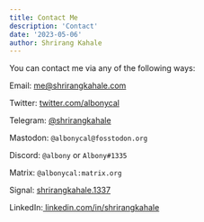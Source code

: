 ```yaml
---
title: Contact Me
description: 'Contact'
date: '2023-05-06'
author: Shrirang Kahale
---
```


 You can contact me via any of the following ways:

Email: me@shrirangkahale.com 

Twitter: [twitter.com/albonycal](https://twitter.com/albonycal)

Telegram: [@shrirangkahale](https://t.me/shrirangkahale)

Mastodon: `@albonycal@fosstodon.org `

Discord: `@albony` or `Albony#1335` 

Matrix: `@albonycal:matrix.org`

Signal: [shrirangkahale.1337](https://signal.me/#eu/E+2pFGEDxB9+Xc8tEDVW/rsPIWyejOKiPaSAe8cMfZmIc/i4+LxDgZb0Ko1B6EXa)

LinkedIn:[ linkedin.com/in/shrirangkahale](https://www.linkedin.com/in/shrirangkahale)
